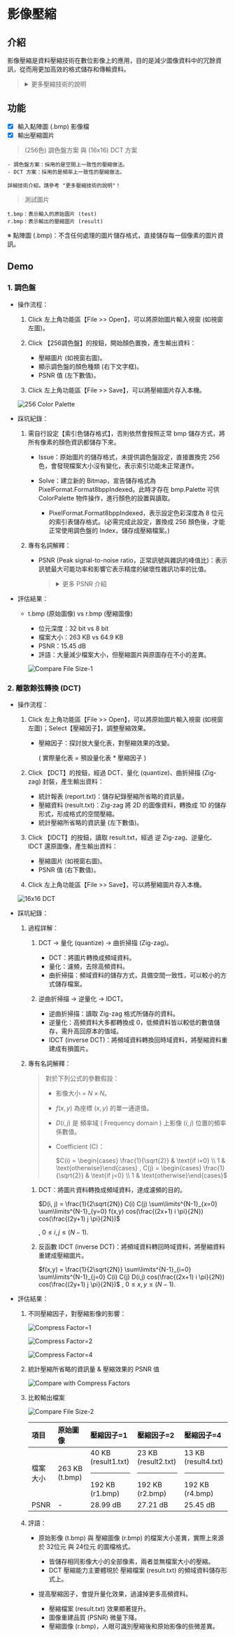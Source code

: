 # 影像壓縮

## 介紹

影像壓縮是資料壓縮技術在數位影像上的應用，目的是減少圖像資料中的冗餘資訊，從而用更加高效的格式儲存和傳輸資料。

> <details>
> 
> <summary>更多壓縮技術的說明</summary>
> 
> <br>
> 
> > ## 壓縮原理
> > 
> > 壓縮的通則是利用資料的一致性，越一致的資料，越能夠進行壓縮。
> > 
> > <details>
> > 
> > <summary>詳細介紹</summary>
> > 
> > 1. 資料越一致，代表統計特性越集中，包括傅立葉轉換域 ( Fourier transform domain )、特徵值 ( eigenvalue )、直方圖 ( histogram ) ...... 等方面的集中度。
> >     
> >     - 空間上的一致性：影像中每一點的值，會和相鄰的點的值非常接近。
> > 
> >     - 頻率上的一致性：一張影像的頻譜大多都集中在低頻的地方。
> > 
> >         - 低頻成分：代表變化較為緩和的地方。
> > 
> >             - 對應的是影像的「顏色」(color) 和「強度」(intensity)。
> > 
> >         - 高頻成分：代表變化較為劇烈的地方。
> > 
> >             - 對應的是影像的「邊緣」(edge) 和「雜訊」(noise)。
> > 
> > 2. 除此之外，也可利用資料的規則性與可預測性來對其作壓縮。
> > 
> > </details>
> 
> > ## 常見的影像壓縮技術
> > 
> > 壓縮的技術主要分成兩種：
> > 
> > 1. 失真壓縮 ( lossy compression )：壓縮率較高，但無法重建原來的資料。例如：
> > 
> >     - **色彩深度 (8bit、10bit)**
> >     - 色彩取樣 (4:2:2、4:2:0)
> >     - DFT ( Discrete Fourier Transform，離散傅立葉變換 )
> >     - **DCT ( Discrete Cosine Transform，離散餘弦變換 )**
> >     - 多項式曲線的近似 ( polynomial approximation )
> > 
> > 2. 無損壓縮 ( lossless compression )：壓縮率較低，但可以重建原來的資料。例如：
> >    
> >    - 二元編碼 ( binary coding )
> >    - 霍夫曼編碼 ( Huffman coding )
> >    - 算術編碼 ( arithmetic coding ) 
> 
> > ### 色彩深度 (索引色)
> > 
> > 色彩深度，這種做法又被稱為「索引色 ( Indexed color )」或「調色盤」，主要是用來 "快速呈現" 圖片或加速資料傳輸，也稱之為「向量量化壓縮」。
> > 
> > <details>
> > 
> > <summary>詳細介紹</summary>
> > 
> > - 色彩深度，簡稱色深。
> > 
> >     - 在電腦圖學領域中，表示在點陣圖緩衝區中儲存顏色所用的位元數。
> > 
> > - 色彩深度越高，可用的顏色就越多。
> > 
> >     - 色彩深度是用「n 位元顏色」（n-bit colour）來說明的。
> >     
> >     - 若色彩深度是 n 位元，即有 $`2^{n}`$ 種顏色選擇，而儲存每像素所用的位元數目就是 n。
> >         
> >         - 例如：8 位元 = 256 種顏色；10 位元 = 1024 種顏色。 
> > 
> >         - 其中，每像素所用 8 位元 (0-255) 來表示 256 種的顏色之一。
> >         
> >         - 通常使用 256 種索引色彩，即 8-bit ( 256 色 ) 壓縮出來的圖片，看起來跟真彩色差不多，檔案大小則變得很小。
> > 
> > - 做法：
> > 
> >     1. 在一張圖片中選擇最常見的顏色，製成顏色表，一同儲存在圖片中 ( 點陣圖緩衝區 )。
> >     
> >     2. 使用歐幾里德距離公式，對一張全彩的圖片進行有限顏色的置換。
> >         
> >         - 顏色資訊也不會直接存在該張圖片的像素裡，而是給予索引來參照其中的「調色盤」。換句話說，該張圖片並不包含原圖的所有顏色。
> > 
> > </details>
> 
> > ### 色彩取樣
> > 
> > 將 luminance ( 亮度 ) 和 chroma ( 顏色 ) 分離，透過 chroma subsampling ( 色彩取樣 )，來實現有損壓縮。
> > 
> > <details>
> > 
> > <summary>詳細介紹</summary>
> > 
> > - 人類的視覺系統，對於明暗度比較敏感，而對於彩度比較不敏感。
> > 
> >     - 因此，我們可以利用人類視覺的特性，減少 Cb、Cr 的取樣個數，同時保持足夠的視覺質量。
> >     
> >     - 此技術運用的是空間上的一致性，取樣格式主要有 ( 4：2：2 ) 與 ( 4：2：0 ) 兩種。
> > 
> > - YUV 與 RGB 相互轉換：
> > 
> >     - 從 RGB 到 YCbCr 為
> > 
> >         ~~~
> >         Y = 0.299 R + 0.578 G + 0.114 B
> >         
> >         Cb = 0.565 (B - Y)；( Cb = -0.169 R - 0.331 G + 0.500 B )
> >         
> >         Cr = 0.713 (R - Y)； ( Cr = 0.500 R - 0.419 G - 0.081 B )
> >         ~~~
> > 
> >         其中，Y 是亮度 ( Luminance )，C 是色差 ( chrominance )，Cb 為藍色色差，Cr 為紅色色差。
> >     
> >         - Y 的本質上就是從原圖得到一張 grayscale 灰度圖，這也是常見的灰階計算方式。
> >         
> >         - G (Green) 的係數最大，這符合人眼視覺系統對綠色最敏感的特性。
> >     
> >     - 從 YCbCr 到 RGB 為
> > 
> >         ~~~
> >         R = Y + 1.402 Cr
> >         G = Y - 0.344 Cb - 0.714 Cr
> >         B = Y + 1.772 Cb
> >         ~~~
> > 
> > - 運用子採樣，損耗一些顏色資訊，來壓縮檔案。( 即不記錄某些像素的資訊。)
> > 
> >     - 未壓縮 4:4:4
> > 
> >         | Y |  |  |  | + | $\tiny\text{Cr Cb}$ |  |  |  |
> >         | :----: | :----: | :----: | :----: | :----: | :----: | :----: | :----: | :----: |
> >         | gray&nbsp; | gray&nbsp; | gray&nbsp; | gray&nbsp; | | &nbsp;&nbsp;V&nbsp;&nbsp; | &nbsp;&nbsp;V&nbsp;&nbsp; | &nbsp;&nbsp;V&nbsp;&nbsp; | &nbsp;&nbsp;V&nbsp;&nbsp; |
> >         | gray&nbsp; | gray&nbsp; | gray&nbsp; | gray&nbsp; | | &nbsp;&nbsp;V&nbsp;&nbsp; | &nbsp;&nbsp;V&nbsp;&nbsp; | &nbsp;&nbsp;V&nbsp;&nbsp; | &nbsp;&nbsp;V&nbsp;&nbsp; |
> > 
> >         - 當所有像素的 CbCr 資訊都被記錄下來時 ( 無未採樣的像素 ) ，色度採樣即可被標示為 4:4:4。
> >         
> >         - 可提供最高品質的影像，RAW 檔案也等同 4:4:4。
> >         
> >         - 然而，檔案大小也最大。
> > 
> >     - YCbCr 4:2:2 子採樣：在每個像素行中，只有兩個像素的 CbCr 訊號被記錄下來。
> >         
> >         | Y |  |  |  | + | $\tiny\text{Cr Cb}$ |  |  |  |
> >         | :----: | :----: | :----: | :----: | :----: | :----: | :----: | :----: | :----: |
> >         | gray&nbsp; | gray&nbsp; | gray&nbsp; | gray&nbsp; | | &nbsp;&nbsp;R&nbsp;&nbsp; | &nbsp;&nbsp;-&nbsp;&nbsp; | &nbsp;&nbsp;B&nbsp;&nbsp; | &nbsp;&nbsp;-&nbsp;&nbsp; |
> >         | gray&nbsp; | gray&nbsp; | gray&nbsp; | gray&nbsp; | | &nbsp;&nbsp;G&nbsp;&nbsp; | &nbsp;&nbsp;-&nbsp;&nbsp; | &nbsp;&nbsp;Y&nbsp;&nbsp; | &nbsp;&nbsp;-&nbsp;&nbsp; |
> >     
> >         - 讀取色彩時，提取 ( Copy ) 採樣資訊。
> > 
> >             | $\tiny\text{Cr Cb}$ |  |  |  |
> >             | :----: | :----: | :----: | :----: |
> >             | &nbsp;&nbsp;R&nbsp;&nbsp; | &nbsp;&nbsp;r&nbsp;&nbsp; | &nbsp;&nbsp;B&nbsp;&nbsp; | &nbsp;&nbsp;b&nbsp;&nbsp; |
> >             | &nbsp;&nbsp;G&nbsp;&nbsp; | &nbsp;&nbsp;g&nbsp;&nbsp; | &nbsp;&nbsp;Y&nbsp;&nbsp; | &nbsp;&nbsp;y&nbsp;&nbsp; |
> > 
> >     - YCbCr 4:2:0 子採樣：在每兩個像素行中，上面一行只記錄兩個像素的 CbCr 訊號。下面一行的像素則完全不記錄 CbCr 訊號。
> >         
> >         | Y |  |  |  | + | $\tiny\text{Cr Cb}$ |  |  |  |
> >         | :----: | :----: | :----: | :----: | :----: | :----: | :----: | :----: | :----: |
> >         | gray&nbsp; | gray&nbsp; | gray&nbsp; | gray&nbsp; | | &nbsp;&nbsp;R&nbsp;&nbsp; | &nbsp;&nbsp;-&nbsp;&nbsp; | &nbsp;&nbsp;B&nbsp;&nbsp; | &nbsp;&nbsp;-&nbsp;&nbsp; |
> >         | gray&nbsp; | gray&nbsp; | gray&nbsp; | gray&nbsp; | | &nbsp;&nbsp;-&nbsp;&nbsp; | &nbsp;&nbsp;-&nbsp;&nbsp; | &nbsp;&nbsp;-&nbsp;&nbsp; | &nbsp;&nbsp;-&nbsp;&nbsp; |
> >     
> >         - 讀取色彩時，提取 ( Copy ) 採樣資訊。
> > 
> >             | $\tiny\text{Cr Cb}$ |  |  |  |
> >             | :----: | :----: | :----: | :----: |
> >             | &nbsp;&nbsp;R&nbsp;&nbsp; | &nbsp;&nbsp;r&nbsp;&nbsp; | &nbsp;&nbsp;B&nbsp;&nbsp; | &nbsp;&nbsp;b&nbsp;&nbsp; |
> >             | &nbsp;&nbsp;r&nbsp;&nbsp; | &nbsp;&nbsp;r&nbsp;&nbsp; | &nbsp;&nbsp;b&nbsp;&nbsp; | &nbsp;&nbsp;b&nbsp;&nbsp; |
> > 
> > </details>
> 
> > ### DFT ( Discrete Fourier Transform，離散傅立葉變換 )
> > 
> > DFT ( 離散傅立葉變換 )，是一種頻域表示方法，廣泛使用於有限長序列的在數位訊號處理。
> > 
> > <details>
> > 
> > <summary>詳細介紹</summary>
> >   
> > - Fourier Series 傅立葉級數：將一個週期信號分解成無限多分開的離散弦波。
> > 
> >     ~~~
> >     度量觀點轉換：
> >     
> >     1. 世界上所有的訊號，都是由不同頻率的弦波所組成。
> >     
> >     2. 弦波是訊號的基本組成元素，不管它是正弦或餘弦。
> >     
> >     3. 從不同的面相 ( 時域 / 頻域 ) 去分析訊號，可以獲得不同的視圖 ( 波型 / 頻譜 )。
> >     ~~~
> > 
> > -  Fourier Transform 傅立葉轉換：用來將時域訊號，轉換成頻域訊號的計算方式。
> > 
> > </details>
> 
> > ### DCT ( Discrete Cosine Transform ) 離散餘弦變換
> > 
> > 圖像雖然屬於「空間域 ( spatial domain )」的問題，但可以將其解釋成「時域 ( time domain )」的體現，也就能將其透過頻譜分析轉換成「頻域 ( frequency domain )」的問題。
> > 
> > 簡單的解釋：空間域 (=時域) 經過傅立葉變換後，可以得到「圖像的能量梯度(=影像的頻譜)」。經過濾波，可以形成圖像的有損壓縮。
> >
> > <details>
> > 
> > <summary>詳細介紹</summary>
> > 
> > #### 空間域、時域、頻域
> >
> > 影像實際上是二維的，亦即是訊號的二維形式。
> >
> > <details>
> > 
> > <summary>詳細介紹</summary>
> >
> > - 「空間域」與「頻域」的轉換：也就是，將函式 f (p1, p2)，轉換為函式 F (w1, w2)，其中 p1, p2 是空間座標，w1、w2 是二維的頻率，分別代表兩個方向的頻率變化。
> > 
> >     - 我們可以想像有個水中的震動源，在不斷振動下產生漣漪，此時水面的 p1、p2 (水波) 可以是指什麼呢？
> > 
> >     - 時間嗎？如果以時域 f ( t1, t2 ) 來描述訊號，兩個時間的方向代表什麼？這令人難以想像，然而若想成用相機對水波照像後，查看照片中漣漪在某位置的水平面高低關係，就容易理解了。
> > 
> >     - 也就是說，可以使用 f (x, y) 函式，來表示漣漪在位置 (x, y) 與 水平面的高低關係，這就是從空間域轉換至頻域，而不是從時域轉換至頻域了。
> > 
> > - DCT-II：2d DCT ( type II )，最常用的一種形式，通常直接稱為 DCT。
> > 
> >     - 二維傅立葉級數：可以看成水波是由許多的小漣漪疊加而成，二維傅立葉轉換後的結果，就是這些小漣漪的頻域表示。
> >     
> >     - 水中有個單一振動源時，會產生一圈圈的漣漪，若是有多個振動源，就會構成波光粼粼，某些程度在視覺上，就會像是以二維「雜訊」建立的灰階圖，也就是說，這時的二維傅立葉轉換，是個從空間中某位置的訊號到訊號頻率的轉換。
> >     
> >     - 二維傅立葉轉換後，我們可以看到它是由哪些灰階度週期變化組成。此時，可以想像許多不同的灰階圖，各個灰階圖視覺上像個小漣漪，這些小漣漪會疊加成最後的灰階圖片，將此灰階圖進行二維傅立葉轉換，可以得到這些小漣漪的頻率，也就是所謂的圖像頻率，頻譜大小即可視為能量大小。
> > 
> > </details>
> >
> > #### 離散餘弦轉換 ( DCT ) 理論
> > 
> > 此技術運用的是頻率上的一致性，刪除高頻資訊，對於人眼視覺所能辨別的資訊量來說，損失是非常少的，但可大幅減少資料傳輸量。
> > 
> > <details>
> > 
> > <summary>詳細介紹</summary>
> >
> > - 對於人眼而言，影像的低頻部分資訊量是大於高頻部分的。
> > 
> >     &#8251; 一張影像的頻譜大多都集中在低頻的地方。
> > 
> >     - 低頻成分：代表變化較為緩和的地方。
> > 
> >         - 對應的是影像的「顏色」(color) 和「強度」(intensity)。 
> > 
> >     - 高頻成分：代表變化較為劇烈的地方。
> > 
> >         - 對應的是影像的「邊緣」(edge) 和「雜訊」(noise)。
> > 
> > - DCT ( 離散餘弦變換 )，是在 DFT 的基礎上推導出來的，是 DFT 的特殊形式。
> > 
> >     - 在 FT ( 傅立葉轉換 ) 的算法中包含複數運算，其運算複雜度和存儲所需的空間都超過實數運算。
> >     
> >     - 為了簡化計算過程，離散餘弦轉換（Discrete Cosine Transform），改以實部運算代替 FT 中的虛部運算，藉此達到簡化目的。
> >     
> >         - 當是實函數時，DFT 的實部是偶函數，虛部是奇函數。
> >         - 當是偶實函數時，DFT 的虛部就是 0。
> > 
> >     - DCT 會將任何一個輸入訊號先拓展為一個實偶訊號，藉此形成簡化運算。
> >     
> >         - 在 DFT 傅立葉級數展開式中，如果被展開的函數是實偶函數，那麼其傅立葉級數就只包含餘弦項，再將其離散化 (DFT) 可導出該餘弦項的餘弦變換，就是離散餘弦變換 (DCT)。
> > 
> > </details>
> > 
> > #### DCT 做法
> > 
> > 8×8 DCT：通常我們會將影像切成 8×8 的方格，才進行離散餘弦轉換 (DCT)。
> > 
> > <details>
> > 
> > <summary>詳細介紹</summary>
> >
> >         
> > - 原因：避免過濾過多，遺失重要資訊。
> >     
> >     - 一張影像的每個區塊，其高低頻成分都不一樣。若對整張影像直接做離散餘弦轉換 (DCT)，多少會有高頻成分的出現。如果切成 8×8 的方格，則對大部分的方格幾乎都沒有高頻成分。
> >     
> > - 經過離散餘弦轉換 (DCT) 後的 8×8 矩陣稱為 DCT 矩陣。
> > 
> >     - DCT 矩陣最左上角的係數稱為直流 (DC) 成分，而其他 63 個係數則稱為交流 (AC) 成分。
> > 
> >     - 越靠近左上角的係數，表示頻率較低的部分；而越往右下角方向的係數，代表的頻率則越高。
> > 
> >     - 2D 的 8×8 DCT 的輸出通常會按照 "zigzag" 的順序，將 2D 轉為 1D 的型態，再進行儲存。
> >     
> >         - 按照此順序排列，能量可能較大的會被擺在前面，而後面的高頻成分從某個值開始後幾乎為零，以符號 EOB (end of block) 表示，指後面的高頻的部分經過量化 (quantization) 之後皆為 0。
> > 
> > </details>
> > 
> > #### 應用：JPEG 壓縮
> > 
> > JPEG（Joint Photographic Experts Group）是一種常用的圖像壓縮格式，用於將圖像文件縮小並減少其占用的存儲空間。
> > 
> > <details>
> > 
> > <summary>詳細介紹</summary>
> >     
> > 1. 主要使用了離散余弦轉換（DCT）技術，將圖像的像素數據轉換為一系列餘弦波的系數，以表示圖像中的不同頻率部分。
> >     
> > 2. 將這些餘弦波的頻率從低到高排列，並且對應不同級別的細節和色彩變化。
> >     
> >     - 低頻信息包含了圖像的整體結構和一般特徵。
> > 
> >     - 高頻信息包含了圖像中的細節和細微變化。
> >         
> > 3. DCT 係數的值表示了每個餘弦波在圖像中的貢獻程度。
> > 
> >     - 低頻部分的餘弦波具有較大的係數值。
> > 
> >     - 高頻部分的餘弦波具有較小的係數值。
> > 
> > 4. Quantization ( 量化 )：通過去除高頻信息來減小文件的大小，同時盡量保留圖像的視覺質量。
> > 
> >     - 在量化過程中，我們使用一個量化表將 DCT 係數進行除法運算，然後四捨五入到最近的整數。
> >         
> >     - 這樣，高頻的係數值通常會被縮小到接近零的程度，並且可能被設置為零。(高頻的係數通常都遠小於低頻的係數)
> >         
> >         - 較小的量化表將導致更少的信息丟失和較好的圖像質量，但也將使文件大小增加。
> >         
> >         - 較大的量化表將導致更多的信息丟失和較差的圖像質量，但也將使文件大小減小。
> >     
> > 5. Zig-Zag ( 曲折掃描 )
> > 
> >     - JPEG 影像壓縮技術之所以使用曲折掃描的原因是，它能合理的期待在一個區塊中的像素相較於在一條直線上的像素的出現頻率會比較高，而出現頻率高就代表能壓縮的比例高。
> >         
> >     - 例如，某個區塊中的顏色都是不同深淺的藍色，只需要儲存該區塊內不同像素的差異性而不必將區塊內所有像素的一切資訊都儲存，而更進一步的，這些差異值有可能會是 0，或是一個非常小而可以視為 0 的差異。這樣的技術允許圖像或是影片能有更佳的壓縮率。
> > 
> > </details>
> > 
> > </details>
> 
> </details>

## 功能

- [x] 輸入點陣圖 (.bmp) 影像檔
- [x] 輸出壓縮圖片

> (256色) 調色盤方案 與 (16x16) DCT 方案
    
    - 調色盤方案：採用的是空間上一致性的壓縮做法。
    - DCT 方案：採用的是頻率上一致性的壓縮做法。
    
    詳細技術介紹，請參考 "更多壓縮技術的說明"！

> 測試圖片

    t.bmp：表示輸入的原始圖片 (test)
    r.bmp：表示輸出的壓縮圖片 (result)

&#8251; 點陣圖 (.bmp)：不含任何處理的圖片儲存格式，直接儲存每一個像素的圖片資訊。

## Demo

### 1. 調色盤

- 操作流程：

    1. Click 左上角功能區【File >> Open】，可以將原始圖片輸入視窗 (如視窗左圖)。 
    
    2. Click 【256調色盤】的按鈕，開始顏色置換，產生輸出資料：
        
        - 壓縮圖片 (如視窗右圖)。
        - 顯示調色盤的顏色種類 (右下文字框)。
        - PSNR 值 (左下數值)。

    3. Click 左上角功能區【File >> Save】，可以將壓縮圖片存入本機。
    
    ![256 Color Palette](./assets/images/1.%20256%20Color%20Palette.JPG)

- 踩坑紀錄：

    1. 需自行設定【索引色儲存格式】，否則依然會按照正常 bmp 儲存方式，將所有像素的顏色資訊都儲存下來。

        - Issue：原始圖片的儲存格式，未提供調色盤設定，直接置換完 256 色，會發現檔案大小沒有變化，表示索引功能未正常運作。
        
        - Solve：建立新的 Bitmap，宣告儲存格式為 PixelFormat.Format8bppIndexed。此時才存在 bmp.Palette 可供 ColorPalette 物件操作，進行顏色的設置與讀取。
        
            - PixelFormat.Format8bppIndexed，表示設定色彩深度為 8 位元的索引表儲存格式。(必需完成此設定，置換成 256 顏色後，才能正常使用調色盤的 Index，儲存成壓縮檔案。)
    
    2. 專有名詞解釋：

        - PSNR (Peak signal-to-noise ratio，正常訊號與雜訊的峰值比)：表示訊號最大可能功率和影響它表示精度的破壞性雜訊功率的比值。

            > <details>
            > 
            > <summary>更多 PSNR 介紹</summary>
            > 
            > - 在影像壓縮時，經過壓縮與解壓縮重建的影像 與 原始影像的差距是通常使用 MSE (mean-square error，平均平方誤差，均方差) 來衡量。
            > 
            >     $`MSE = \frac{1}{mn} \sum\limits^{m-1}_{i=0} \sum\limits^{n-1}_{j=0} [ I(i,j)- K(i,j) ]^{2}`$
            > 
            >     - 圖像大小為 m × n
            >     - I 代表無雜訊的原始圖像(未壓縮)
            >     - K 為 I 的雜訊近似圖像(K 為 I 經過壓縮後的圖像)
            > 
            > - 則 PSNR 定義為：
            > 
            >     $`PSNR = 10 \cdot \log_{10} (\frac{MAX_{I}^{2}}{MSE}) = 20 \cdot \log_{10} (\frac{MAX_{I}}{\sqrt{MSE}})`$
            > 
            >     - 其中，$`MAX_{I}`$ 是表示圖像點顏色的最大數值，如果每個採樣點用 8 位元表示，那麼就是 255。
            > 
            > - PSNR 峰值訊噪比，用作為影像處理中的圖像壓縮等領域中訊號重建品質的量測方法。
            >     
            >     - 圖像與影像壓縮中典型的峰值訊噪比值在 30 dB 到 50 dB 之間，愈高愈好。
            >     
            >     - PSNR 接近 50 dB，代表壓縮後的圖像僅有些許非常小的誤差。
            >     
            >     - PSNR 大於 30 dB ，人眼很難察覺壓縮後和原始影像的差異。
            >     
            >     - PSNR 介於 20 dB 到 30 dB 之間，人眼就可以察覺出圖像的差異。
            >     
            >     - PSNR 介於 10 dB 到 20 dB 之間，人眼還是可以用肉眼看出這個圖像原始的結構，且直觀上會判斷兩張圖像不存在很大的差異。
            >     
            >     - PSNR 低於 10 dB，兩圖像看起來完全不同。
            > </details>

- 評估結果：

    - t.bmp (原始圖像) vs r.bmp (壓縮圖像)
    
        - 位元深度：32 bit vs 8 bit
        - 檔案大小：263 KB vs 64.9 KB
        - PSNR：15.45 dB
        - 評語：大量減少檔案大小，但壓縮圖片與原圖存在不小的差異。
    
        ![Compare File Size-1](./assets/images/2.%20Compare%20File%20Size-1.JPG)

### 2. 離散餘弦轉換 (DCT)

- 操作流程：

    1. Click 左上角功能區【File >> Open】，可以將原始圖片輸入視窗 (如視窗左圖)；Select【壓縮因子】，調整壓縮效果。 

        - 壓縮因子：探討放大量化表，對壓縮效果的改變。
        
            ( 實際量化表 = 預設量化表 * 壓縮因子 )
    
    2. Click 【DCT】的按鈕，經過 DCT、量化 (quantize)、曲折掃描 (Zig-zag) 封裝，產生輸出資料：
        
        - 統計報表 (report.txt)：儲存紀錄壓縮所省略的資訊量。
        - 壓縮資料 (result.txt)：Zig-zag 將 2D 的圖像資料，轉換成 1D 的儲存形式，形成格式的空間壓縮。
        - 統計壓縮所省略的資訊量 (左下數值)。

    3. Click 【IDCT】的按鈕，讀取 result.txt，經過 逆 Zig-zag、逆量化、IDCT 還原圖像，產生輸出資料：

        - 壓縮圖片 (如視窗右圖)。
        - PSNR 值 (右下數值)。

    4. Click 左上角功能區【File >> Save】，可以將壓縮圖片存入本機。

    ![16x16 DCT](./assets/images/3.%2016x16%20DCT.JPG)

- 踩坑紀錄：
    
    1. 過程詳解： 

        1. DCT $`\to`$ 量化 (quantize) $`\to`$ 曲折掃描 (Zig-zag)。
            - DCT：將圖片轉換成頻域資料。
            - 量化：濾頻，去除高頻資料。
            - 曲折掃描：頻域資料的儲存方式，具備空間一致性，可以較小的方式儲存檔案。
        
        2. 逆曲折掃描 $`\to`$ 逆量化 $`\to`$ IDCT。
            - 逆曲折掃描：讀取 Zig-zag 格式所儲存的資料。
            - 逆量化：高頻資料大多都轉換成 0，低頻資料皆以較低的數值儲存，需升高回原本的值域。
            - IDCT (inverse DCT)：將頻域資料轉換回時域資料，將壓縮資料重建成有損圖片。

    2. 專有名詞解釋：

        > 對於下列公式的參數假設：
        > - 影像大小 = $`N \times N`$。
        > - $`f(x, y)`$ 為座標 $`(x, y)`$ 的單一通道值。 
        > - $`D(i,j)`$ 是 頻率域 ( Frequency domain ) 上影像 $`(i,j)`$ 位置的頻率係數值。
        > - Coefficient (C)：
        > 
        >     $`C(i) = \begin{cases} \frac{1}{\sqrt{2}} & \text{if i=0} \\ 1  & \text{otherwise}\end{cases} , C(j) = \begin{cases} \frac{1}{\sqrt{2}} & \text{if j=0} \\ 1  & \text{otherwise}\end{cases}`$

        1. DCT：將圖片資料轉換成頻域資料，達成濾頻的目的。
            
            $`D(i, j) = \frac{1}{2\sqrt{2N}} C(i) C(j) \sum\limits^{N-1}_{x=0} \sum\limits^{N-1}_{y=0} f(x,y) cos(\frac{(2x+1) i \pi}{2N}) cos(\frac{(2y+1) j \pi}{2N})`$

            , $`0 \leq i , j \leq (N-1)`$.

        2. 反函數 IDCT (inverse DCT)：將頻域資料轉回時域資料，將壓縮資料重建成壓縮圖片。

            $`f(x,y) = \frac{1}{2\sqrt{2N}} \sum\limits^{N-1}_{i=0} \sum\limits^{N-1}_{j=0} C(i) C(j) D(i,j) cos(\frac{(2x+1) i \pi}{2N}) cos(\frac{(2y+1) j \pi}{2N})`$
            , $`0 \leq x , y \leq (N-1)`$.

- 評估結果：

    1. 不同壓縮因子，對壓縮影像的影響：

        ![Compress Factor=1](./assets/images/4.%20Compress%20Factor=1.JPG)

        ![Compress Factor=2](./assets/images/5.%20Compress%20Factor=2.JPG)

        ![Compress Factor=4](./assets/images/6.%20Compress%20Factor=4.JPG)

    2. 統計壓縮所省略的資訊量 & 壓縮效果的 PSNR 值

        ![Compare with Compress Factors](./assets/images/7.%20Compare%20with%20Compress%20Factors.JPG)

    3. 比較輸出檔案

        ![Compare File Size-2](./assets/images/8.%20Compare%20File%20Size-2.JPG)

        | 項目 | 原始圖像 | 壓縮因子=1 | 壓縮因子=2 | 壓縮因子=4 |
        | :---- | :---- | :---- | :---- | :---- |
        | 檔案大小 | 263 KB (t.bmp) | 40 KB (result1.txt)<hr>192 KB (r1.bmp) | 23 KB (result2.txt)<hr>192 KB (r2.bmp) | 13 KB (result4.txt)<hr>192 KB (r4.bmp) |
        | PSNR | - | 28.99 dB | 27.21 dB | 25.45 dB |

    4. 評語：

        - 原始影像 (t.bmp) 與 壓縮圖像 (r.bmp) 的檔案大小差異，實際上來源於 32位元 與 24位元 的圖檔格式。
            
            - 皆儲存相同影像大小的全部像素，兩者並無檔案大小的壓縮。
            - DCT 壓縮能力主要體現於 壓縮檔案 (result.txt) 的頻域資料儲存形式上。

        - 提高壓縮因子，會提升量化效果，過濾掉更多高頻資料。
            
            - 壓縮檔案 (result.txt) 效果顯著提升。
            - 圖像重建品質 (PSNR) 微量下降。
            - 壓縮圖像 (r.bmp)，人眼可識別壓縮後和原始影像的些微差異。
